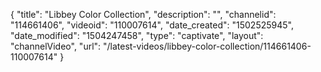 {
    "title": "Libbey Color Collection",
    "description": "",
    "channelid": "114661406",
    "videoid": "110007614",
    "date_created": "1502525945",
    "date_modified": "1504247458",
    "type": "captivate",
    "layout": "channelVideo",
    "url": "\/latest-videos\/libbey-color-collection\/114661406-110007614"
}